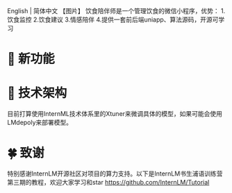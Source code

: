 English | 简体中文
【图片】
饮食陪伴师是一个管理饮食的微信小程序，优势：
1.饮食监控
2.饮食建议
3.情感陪伴
4.提供一套前后端uniapp、算法源码，开源可学习

# 🔆 新功能

# 🔗 技术架构
目前打算使用InternML技术体系里的Xtuner来微调具体的模型，如果可能会使用LMdepoly来部署模型。

# 🍀 致谢
特别感谢InternLM开源社区对项目的算力支持。以下是InternLM书生浦语训练营第三期的教程，欢迎大家学习和star
https://github.com/InternLM/Tutorial
